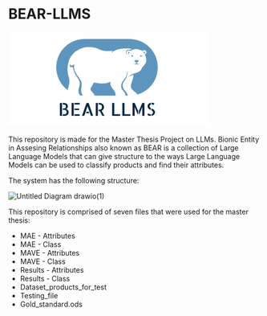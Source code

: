 # BEAR-LLMS
![Screenshot](bear.png)


This repository is made for the Master Thesis Project on LLMs. Bionic Entity in Assesing Relationships also known as BEAR is a collection of Large Language Models that can give structure to the ways Large Language Models can be used to classify products and find their attributes.

The system has the following structure:

![Untitled Diagram drawio(1)](https://github.com/berendwiewel/BEAR-LLMS/assets/35437828/eaaa3e8a-2589-40e9-a7f3-d11bd05b2246)

This repository is comprised of seven files that were used for the master thesis:
- MAE - Attributes 
- MAE - Class
- MAVE - Attributes
- MAVE - Class
- Results - Attributes
- Results - Class
- Dataset_products_for_test
- Testing_file
- Gold_standard.ods
